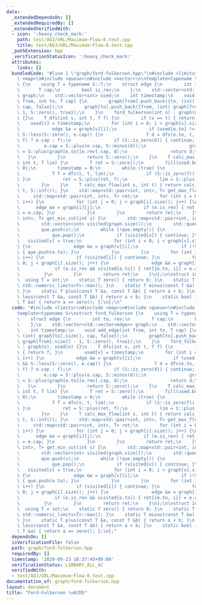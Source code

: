 ```yaml
---
data:
  _extendedDependsOn: []
  _extendedRequiredBy: []
  _extendedVerifiedWith:
  - icon: ':heavy_check_mark:'
    path: test/AOJ/GRL/Maximum-Flow-0.test.cpp
    title: test/AOJ/GRL/Maximum-Flow-0.test.cpp
  _pathExtension: hpp
  _verificationStatusIcon: ':heavy_check_mark:'
  attributes:
    links: []
  bundledCode: "#line 1 \"graph/ford-fulkerson.hpp\"\n#include <limits>\n#include\
    \ <map>\n#include <queue>\n#include <vector>\n\ntemplate<typename S>\nstruct ford_fulkerson\
    \ {\n    using T = typename S::T;\n    struct edge {\n        int to, rev;\n \
    \       T cap;\n        bool is_rev;\n    };\n    std::vector<std::vector<edge>>\
    \ graph;\n    std::vector<int> used;\n    int timestamp;\n    void add_edge(int\
    \ from, int to, T cap) {\n        graph[from].push_back({to, (int) graph[to].size(),\
    \ cap, false});\n        graph[to].push_back({from, (int) graph[from].size() -\
    \ 1, S::zero(), true});\n    }\n    ford_fulkerson(int n) : graph(n), used(n)\
    \ {}\n    T dfs(int v, int t, T f) {\n        if (v == t) { return f; }\n    \
    \    used[v] = timestamp;\n        for (int i = 0; i < graph[v].size(); i++) {\n\
    \            edge &e = graph[v][i];\n            if (used[e.to] != timestamp &&\
    \ S::less(S::zero(), e.cap)) {\n                T d = dfs(e.to, t, S::less(e.cap,\
    \ f) ? e.cap : f);\n                if (S::is_zero(d)) { continue; }\n       \
    \         e.cap = S::plus(e.cap, S::minus(d));\n                graph[e.to][e.rev].cap\
    \ = S::plus(graph[e.to][e.rev].cap, d);\n                return d;\n         \
    \   }\n        }\n        return S::zero();\n    }\n    T calc_max_flow(int s,\
    \ int t, T lim) {\n        T ret = S::zero();\n        fill(used.begin(), used.end(),\
    \ 0);\n        timestamp = 0;\n        while (true) {\n            timestamp++;\n\
    \            T f = dfs(s, t, lim);\n            if (S::is_zero(f)) { return ret;\
    \ }\n            ret = S::plus(ret, f);\n            lim = S::plus(lim, S::minus(f));\n\
    \        }\n    }\n    T calc_max_flow(int s, int t) { return calc_max_flow(s,\
    \ t, S::inf()); }\n    std::map<std::pair<int, int>, T> get_max_flow() {\n   \
    \     std::map<std::pair<int, int>, T> ret;\n        for (int i = 0; i < graph.size();\
    \ i++) {\n            for (int j = 0; j < graph[i].size(); j++) {\n          \
    \      edge &e = graph[i][j];\n                if (e.is_rev) { ret[{e.to, i}]\
    \ = e.cap; }\n            }\n        }\n        return ret;\n    }\n    std::map<std::pair<int,\
    \ int>, T> get_min_cut(int s) {\n        std::map<std::pair<int, int>, T> ret;\n\
    \        std::vector<int> visited(graph.size());\n        std::queue<int> que;\n\
    \        que.push(s);\n        while (!que.empty()) {\n            int v = que.front();\n\
    \            que.pop();\n            if (visited[v]) { continue; }\n         \
    \   visited[v] = true;\n            for (int i = 0; i < graph[v].size(); i++)\
    \ {\n                edge &e = graph[v][i];\n                if (!S::is_zero(e.cap))\
    \ { que.push(e.to); }\n            }\n        }\n        for (int i = 0; i < graph.size();\
    \ i++) {\n            if (visited[i]) { continue; }\n            for (int j =\
    \ 0; j < graph[i].size(); j++) {\n                edge &e = graph[i][j];\n   \
    \             if (e.is_rev && visited[e.to]) { ret[{e.to, i}] = e.cap; }\n   \
    \         }\n        }\n        return ret;\n    }\n};\n\nstruct int_ff {\n  \
    \  using T = int;\n    static T zero() { return 0; }\n    static T inf() { return\
    \ std::numeric_limits<T>::max(); }\n    static T minus(const T &a) { return -a;\
    \ }\n    static T plus(const T &a, const T &b) { return a + b; }\n    static bool\
    \ less(const T &a, const T &b) { return a < b; }\n    static bool is_zero(const\
    \ T &a) { return a == zero(); };\n};\n"
  code: "#include <limits>\n#include <map>\n#include <queue>\n#include <vector>\n\n\
    template<typename S>\nstruct ford_fulkerson {\n    using T = typename S::T;\n\
    \    struct edge {\n        int to, rev;\n        T cap;\n        bool is_rev;\n\
    \    };\n    std::vector<std::vector<edge>> graph;\n    std::vector<int> used;\n\
    \    int timestamp;\n    void add_edge(int from, int to, T cap) {\n        graph[from].push_back({to,\
    \ (int) graph[to].size(), cap, false});\n        graph[to].push_back({from, (int)\
    \ graph[from].size() - 1, S::zero(), true});\n    }\n    ford_fulkerson(int n)\
    \ : graph(n), used(n) {}\n    T dfs(int v, int t, T f) {\n        if (v == t)\
    \ { return f; }\n        used[v] = timestamp;\n        for (int i = 0; i < graph[v].size();\
    \ i++) {\n            edge &e = graph[v][i];\n            if (used[e.to] != timestamp\
    \ && S::less(S::zero(), e.cap)) {\n                T d = dfs(e.to, t, S::less(e.cap,\
    \ f) ? e.cap : f);\n                if (S::is_zero(d)) { continue; }\n       \
    \         e.cap = S::plus(e.cap, S::minus(d));\n                graph[e.to][e.rev].cap\
    \ = S::plus(graph[e.to][e.rev].cap, d);\n                return d;\n         \
    \   }\n        }\n        return S::zero();\n    }\n    T calc_max_flow(int s,\
    \ int t, T lim) {\n        T ret = S::zero();\n        fill(used.begin(), used.end(),\
    \ 0);\n        timestamp = 0;\n        while (true) {\n            timestamp++;\n\
    \            T f = dfs(s, t, lim);\n            if (S::is_zero(f)) { return ret;\
    \ }\n            ret = S::plus(ret, f);\n            lim = S::plus(lim, S::minus(f));\n\
    \        }\n    }\n    T calc_max_flow(int s, int t) { return calc_max_flow(s,\
    \ t, S::inf()); }\n    std::map<std::pair<int, int>, T> get_max_flow() {\n   \
    \     std::map<std::pair<int, int>, T> ret;\n        for (int i = 0; i < graph.size();\
    \ i++) {\n            for (int j = 0; j < graph[i].size(); j++) {\n          \
    \      edge &e = graph[i][j];\n                if (e.is_rev) { ret[{e.to, i}]\
    \ = e.cap; }\n            }\n        }\n        return ret;\n    }\n    std::map<std::pair<int,\
    \ int>, T> get_min_cut(int s) {\n        std::map<std::pair<int, int>, T> ret;\n\
    \        std::vector<int> visited(graph.size());\n        std::queue<int> que;\n\
    \        que.push(s);\n        while (!que.empty()) {\n            int v = que.front();\n\
    \            que.pop();\n            if (visited[v]) { continue; }\n         \
    \   visited[v] = true;\n            for (int i = 0; i < graph[v].size(); i++)\
    \ {\n                edge &e = graph[v][i];\n                if (!S::is_zero(e.cap))\
    \ { que.push(e.to); }\n            }\n        }\n        for (int i = 0; i < graph.size();\
    \ i++) {\n            if (visited[i]) { continue; }\n            for (int j =\
    \ 0; j < graph[i].size(); j++) {\n                edge &e = graph[i][j];\n   \
    \             if (e.is_rev && visited[e.to]) { ret[{e.to, i}] = e.cap; }\n   \
    \         }\n        }\n        return ret;\n    }\n};\n\nstruct int_ff {\n  \
    \  using T = int;\n    static T zero() { return 0; }\n    static T inf() { return\
    \ std::numeric_limits<T>::max(); }\n    static T minus(const T &a) { return -a;\
    \ }\n    static T plus(const T &a, const T &b) { return a + b; }\n    static bool\
    \ less(const T &a, const T &b) { return a < b; }\n    static bool is_zero(const\
    \ T &a) { return a == zero(); };\n};"
  dependsOn: []
  isVerificationFile: false
  path: graph/ford-fulkerson.hpp
  requiredBy: []
  timestamp: '2020-09-23 16:37:45+09:00'
  verificationStatus: LIBRARY_ALL_AC
  verifiedWith:
  - test/AOJ/GRL/Maximum-Flow-0.test.cpp
documentation_of: graph/ford-fulkerson.hpp
layout: document
title: "Ford-Fulkerson \u6CD5"
---
```


